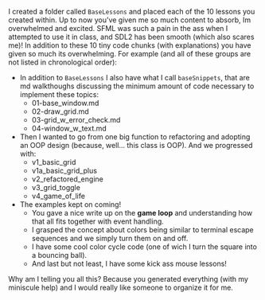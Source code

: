 I created a folder called `BaseLessons` and placed each of the 10 lessons you created within. Up to now you've given me so much content to absorb, Im overwhelmed and excited. SFML was such a pain in the ass when I attempted to use it in class, and SDL2 has been smooth (which also scares me)! In addition to these 10 tiny code chunks (with explanations) you have given so much its overwhelming. For example (and all of these groups are not listed in chronological order):

- In addition to `BaseLessons` I also have what I call `baseSnippets`, that are md walkthoughs discussing the minimum amount of code necessary to implement these topics:
  - 01-base_window.md
  - 02-draw_grid.md
  - 03-grid_w_error_check.md
  - 04-window_w_text.md
- Then I wanted to go from one big function to refactoring and adopting an OOP design (because, well... this class is OOP). And we progressed with:
  - v1_basic_grid
  - v1a_basic_grid_plus
  - v2_refactored_engine
  - v3_grid_toggle
  - v4_game_of_life
- The examples kept on coming!
  - You gave a nice write up on the **game loop** and understanding how that all fits together with event handling.
  - I grasped the concept about colors being similar to terminal escape sequences and we simply turn them on and off.
  - I have some cool color cycle code (one of wich I turn the square into a bouncing ball).
  - And last but not least, I have some kick ass mouse lessons!

Why am I telling you all this? Because you generated everything (with my miniscule help) and I would really like someone to organize it for me. 